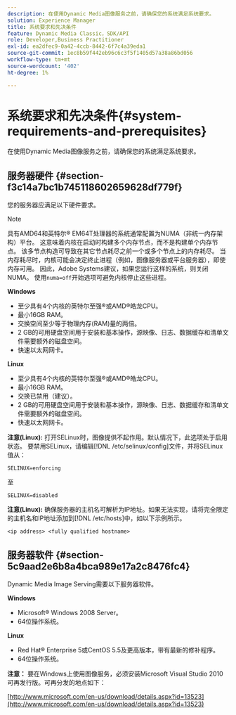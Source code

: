 ```yaml
---
description: 在使用Dynamic Media图像服务之前，请确保您的系统满足系统要求。
solution: Experience Manager
title: 系统要求和先决条件
feature: Dynamic Media Classic，SDK/API
role: Developer,Business Practitioner
exl-id: ea2dfec9-0a42-4ccb-8442-6f7c4a39eda1
source-git-commit: 1ec8b59f442eb96c6c3f5f1405d57a38a86bd056
workflow-type: tm+mt
source-wordcount: '402'
ht-degree: 1%

---
```


# 系统要求和先决条件{#system-requirements-and-prerequisites}

在使用Dynamic Media图像服务之前，请确保您的系统满足系统要求。

## 服务器硬件 {#section-f3c14a7bc1b745118602659628df779f}

您的服务器应满足以下硬件要求。

>[!NOTE]
>
>具有AMD64和英特尔® EM64T处理器的系统通常配置为NUMA（非统一内存架构）平台。 这意味着内核在启动时构建多个内存节点，而不是构建单个内存节点。 该多节点构造可导致在其它节点耗尽之前一个或多个节点上的内存耗尽。 当内存耗尽时，内核可能会决定终止进程（例如，图像服务器或平台服务器），即使内存可用。 因此，Adobe Systems建议，如果您运行这样的系统，则关闭NUMA。 使用`numa=off`开始选项可避免内核停止这些进程。

**Windows**

* 至少具有4个内核的英特尔至强®或AMD®皓龙CPU。
* 最小16GB RAM。
* 交换空间至少等于物理内存(RAM)量的两倍。
* 2 GB的可用硬盘空间用于安装和基本操作，源映像、日志、数据缓存和清单文件需要额外的磁盘空间。
* 快速以太网网卡。

**Linux**

* 至少具有4个内核的英特尔至强®或AMD®皓龙CPU。
* 最小16GB RAM。
* 交换已禁用（建议）。
* 2 GB的可用硬盘空间用于安装和基本操作，源映像、日志、数据缓存和清单文件需要额外的磁盘空间。
* 快速以太网网卡。

**注意(Linux):** 打开SELinux时，图像提供不起作用。默认情况下，此选项处于启用状态。 要禁用SELinux，请编辑[!DNL /etc/selinux/config]文件，并将SELinux值从：

`SELINUX=enforcing`

至

`SELINUX=disabled`

**注意(Linux):** 确保服务器的主机名可解析为IP地址。如果无法实现，请将完全限定的主机名和IP地址添加到[!DNL /etc/hosts]中，如以下示例所示。

`<ip address> <fully qualified hostname>`

## 服务器软件 {#section-5c9aad2e6b8a4bca989e17a2c8476fc4}

Dynamic Media Image Serving需要以下服务器软件。

**Windows**

* Microsoft® Windows 2008 Server。
* 64位操作系统。

**Linux**

* Red Hat® Enterprise 5或CentOS 5.5及更高版本，带有最新的修补程序。
* 64位操作系统。

**注意：** 要在Windows上使用图像服务，必须安装Microsoft Visual Studio 2010可再发行版。可再分发的地点如下：

[http://www.microsoft.com/en-us/download/details.aspx?id=13523](http://www.microsoft.com/en-us/download/details.aspx?id=13523)

